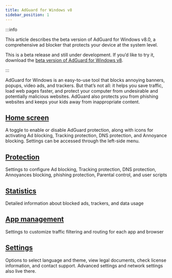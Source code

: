```yaml
---
title: AdGuard for Windows v8
sidebar_position: 1
---
```


:::info

This article describes the beta version of AdGuard for Windows v8.0, a comprehensive ad blocker that protects your device at the system level.

This is a beta release and still under development. If you’d like to try it, download the [beta version of AdGuard for Windows v8](https://agrd.io/adguard_for_windows_8_beta).

:::

AdGuard for Windows is an easy-to-use tool that blocks annoying banners, popups, video ads, and trackers. But that’s not all: it helps you save traffic, load web pages faster, and protect your computer from undesirable and potentially malicious websites. AdGuard also protects you from phishing websites and keeps your kids away from inappropriate content.

## [Home screen](/adguard-for-windows-8/home-screen/)

A toggle to enable or disable AdGuard protection, along with icons for activating Ad blocking, Tracking protection, DNS protection, and Annoyance blocking. Settings can be accessed through the left-side menu.

## [Protection](/adguard-for-windows-8/protection/)

Settings to configure Ad blocking, Tracking protection, DNS protection, Annoyances blocking, phishing protection, Parental control, and user scripts

## [Statistics](/adguard-for-windows-8/statistics/)

Detailed information about blocked ads, trackers, and data usage

## [App management](/adguard-for-windows-8/app-management/)

Settings to customize traffic filtering and routing for each app and browser

## [Settings](/adguard-for-windows-8/settings/)

Options to select language and theme, view legal documents, check license information, and contact support. Advanced settings and network settings also live there.
